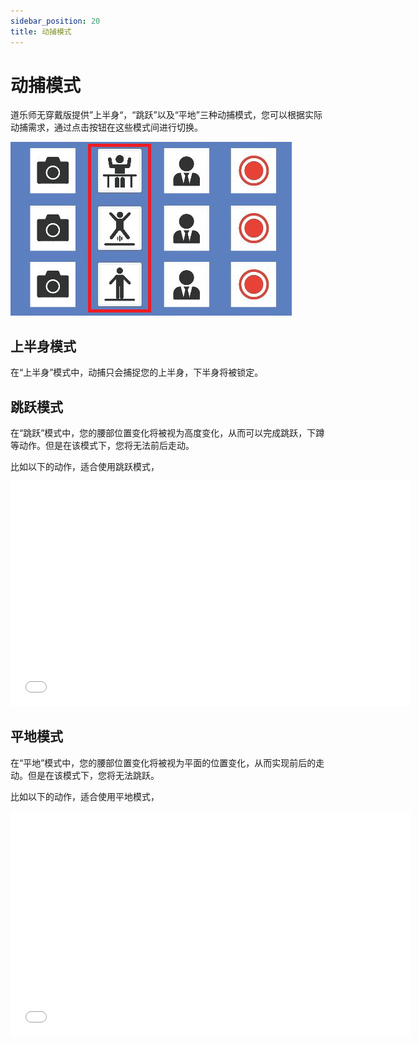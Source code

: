 ```yaml
---
sidebar_position: 20
title: 动捕模式
---
```


# 动捕模式

道乐师无穿戴版提供”上半身“，“跳跃”以及“平地”三种动捕模式，您可以根据实际动捕需求，通过点击按钮在这些模式间进行切换。

![](../img/FqK6yqb6STxaAsL3gM4uMeaVlMc4.png#center)


## 上半身模式

在“上半身”模式中，动捕只会捕捉您的上半身，下半身将被锁定。

## 跳跃模式

在“跳跃”模式中，您的腰部位置变化将被视为高度变化，从而可以完成跳跃，下蹲等动作。但是在该模式下，您将无法前后走动。

比如以下的动作，适合使用跳跃模式，

<iframe src="//player.bilibili.com/player.html?aid=600156591&bvid=BV1hB4y1s7Ah&cid=751527164&p=1" width="640" height="360" scrolling="no" border="0" frameborder="no" framespacing="0" allowfullscreen="true"> </iframe>

## 平地模式

在“平地”模式中，您的腰部位置变化将被视为平面的位置变化，从而实现前后的走动。但是在该模式下，您将无法跳跃。

比如以下的动作，适合使用平地模式，

<iframe src="//player.bilibili.com/player.html?aid=215180687&bvid=BV1Va411x73C&cid=751529099&p=1" width="640" height="360" scrolling="no" border="0" frameborder="no" framespacing="0" allowfullscreen="true"> </iframe>